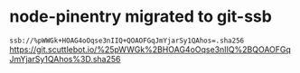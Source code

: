 # node-pinentry migrated to git-ssb

`ssb://%pWWGk+HOAG4oOqse3nIIQ+QOAOFGqJmYjarSy1QAhos=.sha256`
https://git.scuttlebot.io/%25pWWGk%2BHOAG4oOqse3nIIQ%2BQOAOFGqJmYjarSy1QAhos%3D.sha256
